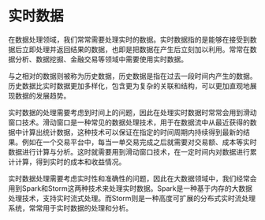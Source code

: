 # 实时数据

在数据处理领域，我们常常需要处理实时的数据。实时数据指的是能够在接受到数据后立即处理并返回结果的数据，也即是把数据在产生后立刻加以利用。常常在数据分析、数据挖掘、金融交易等领域中需要使用实时数据。

与之相对的数据则被称为历史数据，历史数据是指在过去一段时间内产生的数据。历史数据比实时数据更加多样化，包含更为复杂的关联和结构，可以更加直观地展现数据的发展趋势。

实时数据的处理需要考虑到时间上的问题，因此在处理实时数据时常常会用到滑动窗口技术。滑动窗口是一种常见的数据处理技术，用于在数据流中从最近获得的数据中计算出统计数据，这种技术可以保证在指定的时间周期内持续得到最新的结果。例如在一个交易平台中，每当一单交易完成之后就需要对交易额、成本等实时数据进行计算与分析。这时就需要用到滑动窗口技术，在一定时间内对数据进行累计计算，得到实时的成本和收益情况。 

实时数据处理需要考虑实时性和准确性的问题，因此在大数据领域中，我们经常会用到Spark和Storm这两种技术来处理实时数据。Spark是一种基于内存的大数据处理技术，支持实时流式处理。而Storm则是一种高度可扩展的分布式实时流处理系统，常常用于实时数据的处理和分析。